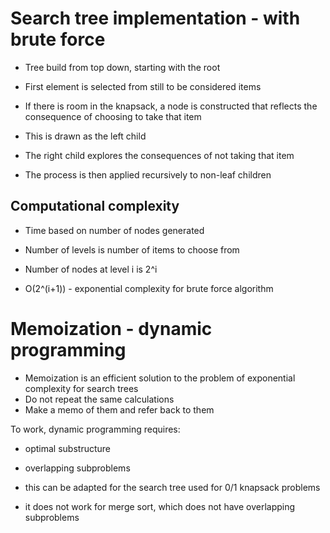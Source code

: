 # Search tree implementation - with brute force

- Tree build from top down, starting with the root
- First element is selected from still to be considered items

- If there is room in the knapsack, a node is constructed that reflects the consequence of choosing to take that item
- This is drawn as the left child
- The right child explores the consequences of not taking that item

- The process is then applied recursively to non-leaf children

## Computational complexity

- Time based on number of nodes generated
- Number of levels is number of items to choose from
- Number of nodes at level i is 2^i

- O(2^(i+1)) - exponential complexity for brute force algorithm

# Memoization - dynamic programming

- Memoization is an efficient solution to the problem of exponential complexity for search trees
- Do not repeat the same calculations
- Make a memo of them and refer back to them

To work, dynamic programming requires:

- optimal substructure
- overlapping subproblems

- this can be adapted for the search tree used for 0/1 knapsack problems
- it does not work for merge sort, which does not have overlapping subproblems
